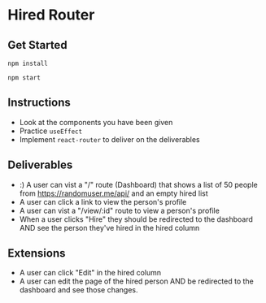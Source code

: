 # Hired Router

## Get Started

`npm install`

`npm start`

## Instructions

- Look at the components you have been given
- Practice `useEffect`
- Implement `react-router` to deliver on the deliverables

## Deliverables

- :) A user can vist a "/" route (Dashboard) that shows a list of 50 people from https://randomuser.me/api/ and an empty hired list
- A user can click a link to view the person's profile
- A user can vist a "/view/:id" route to view a person's profile
- When a user clicks "Hire" they should be redirected to the dashboard AND see the person they've hired in the hired column

## Extensions

- A user can click "Edit" in the hired column
- A user can edit the page of the hired person AND be redirected to the dashboard and see those changes.

